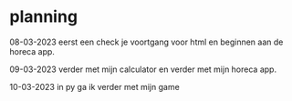 # planning

08-03-2023
eerst een check je voortgang voor html en beginnen aan de horeca app.

09-03-2023
verder met mijn calculator en verder met mijn horeca app.

10-03-2023
in py ga ik verder met mijn game
